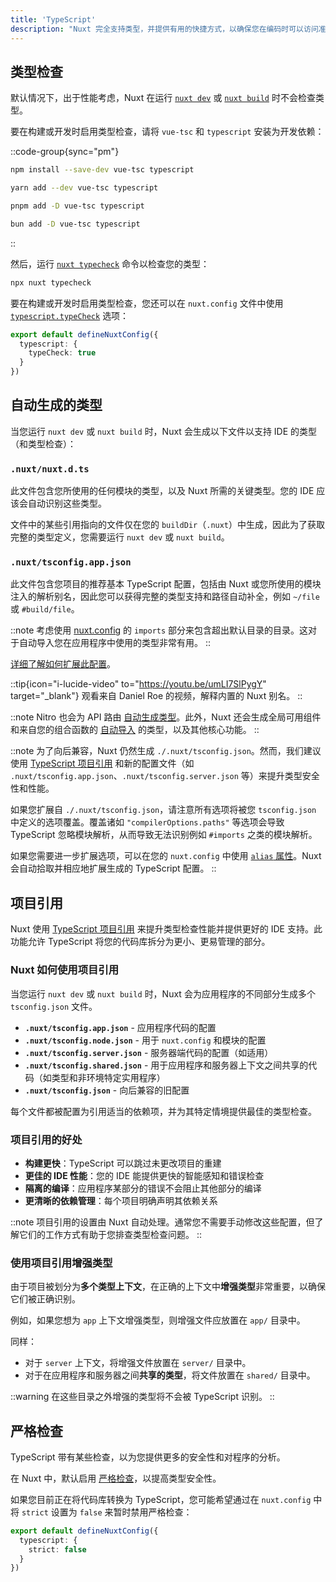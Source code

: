```yaml
---
title: 'TypeScript'
description: "Nuxt 完全支持类型，并提供有用的快捷方式，以确保您在编码时可以访问准确的类型信息。"
---
```


## 类型检查

默认情况下，出于性能考虑，Nuxt 在运行 [`nuxt dev`](/docs/api/commands/dev) 或 [`nuxt build`](/docs/api/commands/build) 时不会检查类型。

要在构建或开发时启用类型检查，请将 `vue-tsc` 和 `typescript` 安装为开发依赖：

::code-group{sync="pm"}

  ```bash [npm]
  npm install --save-dev vue-tsc typescript
  ```

  ```bash [yarn]
  yarn add --dev vue-tsc typescript
  ```

  ```bash [pnpm]
  pnpm add -D vue-tsc typescript
  ```

  ```bash [bun]
  bun add -D vue-tsc typescript
  ```

::

然后，运行 [`nuxt typecheck`](/docs/api/commands/typecheck) 命令以检查您的类型：

```bash [Terminal]
npx nuxt typecheck
```

要在构建或开发时启用类型检查，您还可以在 `nuxt.config` 文件中使用 [`typescript.typeCheck`](/docs/api/nuxt-config#typecheck) 选项：

```ts twoslash [nuxt.config.ts]
export default defineNuxtConfig({
  typescript: {
    typeCheck: true
  }
})
```

## 自动生成的类型

当您运行 `nuxt dev` 或 `nuxt build` 时，Nuxt 会生成以下文件以支持 IDE 的类型（和类型检查）：

### `.nuxt/nuxt.d.ts`

此文件包含您所使用的任何模块的类型，以及 Nuxt 所需的关键类型。您的 IDE 应该会自动识别这些类型。

文件中的某些引用指向的文件仅在您的 `buildDir`（`.nuxt`）中生成，因此为了获取完整的类型定义，您需要运行 `nuxt dev` 或 `nuxt build`。

### `.nuxt/tsconfig.app.json`

此文件包含您项目的推荐基本 TypeScript 配置，包括由 Nuxt 或您所使用的模块注入的解析别名，因此您可以获得完整的类型支持和路径自动补全，例如 `~/file` 或 `#build/file`。

::note
考虑使用 [nuxt.config](/docs/api/nuxt-config#imports) 的 `imports` 部分来包含超出默认目录的目录。这对于自动导入您在应用程序中使用的类型非常有用。
::

[详细了解如何扩展此配置](/docs/guide/directory-structure/tsconfig)。

::tip{icon="i-lucide-video" to="https://youtu.be/umLI7SlPygY" target="_blank"}
观看来自 Daniel Roe 的视频，解释内置的 Nuxt 别名。
::

::note
Nitro 也会为 API 路由 [自动生成类型](/docs/guide/concepts/server-engine#typed-api-routes)。此外，Nuxt 还会生成全局可用组件和来自您的组合函数的 [自动导入]( /docs/guide/directory-structure/app/composables) 的类型，以及其他核心功能。
::

::note
为了向后兼容，Nuxt 仍然生成 `./.nuxt/tsconfig.json`。然而，我们建议使用 [TypeScript 项目引用](/docs/guide/directory-structure/tsconfig) 和新的配置文件（如 `.nuxt/tsconfig.app.json`、`.nuxt/tsconfig.server.json` 等）来提升类型安全性和性能。

如果您扩展自 `./.nuxt/tsconfig.json`，请注意所有选项将被您 `tsconfig.json` 中定义的选项覆盖。覆盖诸如 `"compilerOptions.paths"` 等选项会导致 TypeScript 忽略模块解析，从而导致无法识别例如 `#imports` 之类的模块解析。

如果您需要进一步扩展选项，可以在您的 `nuxt.config` 中使用 [`alias` 属性](/docs/api/nuxt-config#alias)。Nuxt 会自动拾取并相应地扩展生成的 TypeScript 配置。
::

## 项目引用

Nuxt 使用 [TypeScript 项目引用](https://www.typescriptlang.org/docs/handbook/project-references.html) 来提升类型检查性能并提供更好的 IDE 支持。此功能允许 TypeScript 将您的代码库拆分为更小、更易管理的部分。

### Nuxt 如何使用项目引用

当您运行 `nuxt dev` 或 `nuxt build` 时，Nuxt 会为应用程序的不同部分生成多个 `tsconfig.json` 文件。

- **`.nuxt/tsconfig.app.json`** - 应用程序代码的配置
- **`.nuxt/tsconfig.node.json`** - 用于 `nuxt.config` 和模块的配置
- **`.nuxt/tsconfig.server.json`** - 服务器端代码的配置（如适用）
- **`.nuxt/tsconfig.shared.json`** - 用于应用程序和服务器上下文之间共享的代码（如类型和非环境特定实用程序）
- **`.nuxt/tsconfig.json`** - 向后兼容的旧配置

每个文件都被配置为引用适当的依赖项，并为其特定情境提供最佳的类型检查。

### 项目引用的好处

- **构建更快**：TypeScript 可以跳过未更改项目的重建
- **更佳的 IDE 性能**：您的 IDE 能提供更快的智能感知和错误检查
- **隔离的编译**：应用程序某部分的错误不会阻止其他部分的编译
- **更清晰的依赖管理**：每个项目明确声明其依赖关系

::note
项目引用的设置由 Nuxt 自动处理。通常您不需要手动修改这些配置，但了解它们的工作方式有助于您排查类型检查问题。
::

### 使用项目引用增强类型

由于项目被划分为**多个类型上下文**，在正确的上下文中**增强类型**非常重要，以确保它们被正确识别。

例如，如果您想为 `app` 上下文增强类型，则增强文件应放置在 `app/` 目录中。

同样：

- 对于 `server` 上下文，将增强文件放置在 `server/` 目录中。
- 对于在应用程序和服务器之间**共享的类型**，将文件放置在 `shared/` 目录中。

::warning
在这些目录之外增强的类型将不会被 TypeScript 识别。
::

## 严格检查

TypeScript 带有某些检查，以为您提供更多的安全性和对程序的分析。

在 Nuxt 中，默认启用 [严格检查](https://www.typescriptlang.org/docs/handbook/migrating-from-javascript.html#getting-stricter-checks)，以提高类型安全性。

如果您目前正在将代码库转换为 TypeScript，您可能希望通过在 `nuxt.config` 中将 `strict` 设置为 `false` 来暂时禁用严格检查：

```ts twoslash [nuxt.config.ts]
export default defineNuxtConfig({
  typescript: {
    strict: false
  }
})
```
